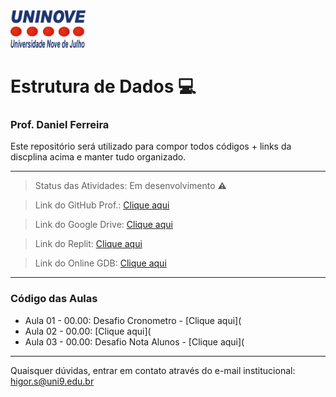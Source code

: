 <img src="https://github.com/HigorRoc/Uninove_2021.1/blob/main/Uninove-Logo.png" width="120" height="60">

# Estrutura de Dados :computer:
###  Prof. Daniel Ferreira

Este repositório será utilizado para compor todos códigos + links da discplina acima e manter tudo organizado.

---

> Status das Atividades: Em desenvolvimento :warning:

> Link do GitHub Prof.: [Clique aqui](https://github.com/DanielGTI/Estrutura_de_Dados)

> Link do Google Drive: [Clique aqui](https://drive.google.com/drive/folders/1L10xGj25mCOo0QdeSboCw6zQmdxJpM6n?usp=sharing)

> Link do Replit: [Clique aqui](https://repl.it/~/)
 
> Link do Online GDB: [Clique aqui](https://www.onlinegdb.com/)
 
---

### Código das Aulas

- Aula 01 - 00.00: Desafio Cronometro - [Clique aqui](
- Aula 02 - 00.00: [Clique aqui](
- Aula 03 - 00.00: Desafio Nota Alunos - [Clique aqui](

---

Quaisquer dúvidas, entrar em contato através do e-mail institucional: 
higor.s@uni9.edu.br

